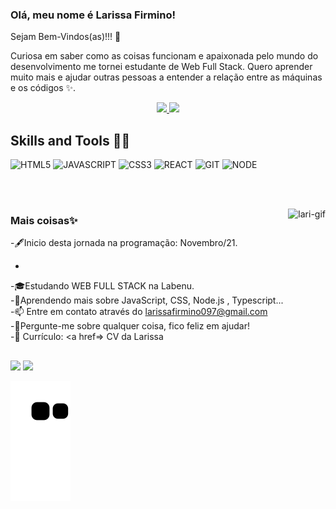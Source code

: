 ### Olá, meu nome é Larissa Firmino!

Sejam Bem-Vindos(as)!!! 🤩


Curiosa em saber como as coisas funcionam  e apaixonada pelo mundo do desenvolvimento me tornei estudante de Web Full Stack. Quero aprender muito mais e ajudar outras pessoas a entender a relação entre as máquinas e os códigos ✨. 

 <div align="center">
 <a href="https://github.com/Larissa97-fir">
  <img height="150em" src="https://github-readme-stats.vercel.app/api?username=Larissa97-fir&show_icons=true&theme=tokyonight&include_all_commits=true&count_private=true"/>
  <img height="150em" src="https://github-readme-stats.vercel.app/api/top-langs/?username=Larissa97-fir&layout=compact&langs_count=7&theme=tokyonight""/>
   </a>
</div>


## Skills and Tools 👩‍💻
![HTML5](https://img.shields.io/badge/HTML5-E34F26?style=for-the-badge&logo=html5&logoColor=white)
![JAVASCRIPT](https://img.shields.io/badge/JavaScript-323330?style=for-the-badge&logo=javascript&logoColor=F7DF1E)
![CSS3](https://img.shields.io/badge/CSS3-1572B6?style=for-the-badge&logo=css3&logoColor=white)
![REACT](https://img.shields.io/badge/React-20232A?style=for-the-badge&logo=react&logoColor=61DAFB)
![GIT](https://img.shields.io/badge/Git-F05032?style=for-the-badge&logo=git&logoColor=white)
![NODE](https://img.shields.io/badge/Node.js-43853D?style=for-the-badge&logo=node.js&logoColor=white)

<br><br>

<img awidth="200%" align="right" height="180em" alt="lari-gif" src="https://slack-imgs.com/?c=1&o1=ro&url=https%3A%2F%2Fwww.canva.com%2Fdesign%2FDAE9IomKWtw%2FCPMdq0BxwRJFVx8D-ze7hQ%2Fscreen">

### Mais coisas✨

-🖋Inicio desta jornada na programação: Novembro/21.
- <br>
-🎓Estudando WEB FULL STACK na Labenu.
<br>
-🌱Aprendendo mais sobre JavaScript, CSS, Node.js , Typescript...
<br>
-📫 Entre em contato através do larissafirmino097@gmail.com
<br>
-💬Pergunte-me sobre qualquer coisa, fico feliz em ajudar!
<br>
-📝 Currículo: <a href=> CV da Larissa</a>

##

<div> 

  <a href = "mailto:larissafirmino097@gmail.com"><img src="https://img.shields.io/badge/Gmail-D14836?style=for-the-badge&logo=gmail&logoColor=white"></a>
  <a href="www.linkedin.com/in/larissafirmino" target="_blank"><img src="https://img.shields.io/badge/-LinkedIn-%230077B5?style=for-the-badge&logo=linkedin&logoColor=white" target="_blank"></a> 
 
  ![Snake animation](https://github.com/Larissa97-fir/larissafirmino/blob/edit/github-contribution-grid-snake.svg)
 
</div>




